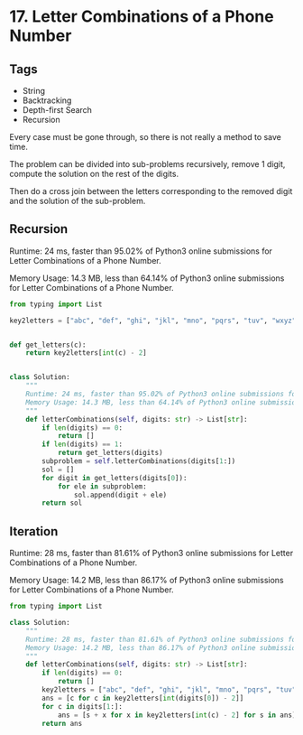 # 17. Letter Combinations of a Phone Number

## Tags
- String
- Backtracking
- Depth-first Search
- Recursion

Every case must be gone through, so there is not really a method to save time.

The problem can be divided into sub-problems recursively, remove 1 digit, compute the solution on the rest of the digits.

Then do a cross join between the letters corresponding to the removed digit and the solution of the sub-problem. 

## Recursion

Runtime: 24 ms, faster than 95.02% of Python3 online submissions for Letter Combinations of a Phone Number.

Memory Usage: 14.3 MB, less than 64.14% of Python3 online submissions for Letter Combinations of a Phone Number.

```python
from typing import List

key2letters = ["abc", "def", "ghi", "jkl", "mno", "pqrs", "tuv", "wxyz"]


def get_letters(c):
    return key2letters[int(c) - 2]


class Solution:
    """
    Runtime: 24 ms, faster than 95.02% of Python3 online submissions for Letter Combinations of a Phone Number.
    Memory Usage: 14.3 MB, less than 64.14% of Python3 online submissions for Letter Combinations of a Phone Number.
    """
    def letterCombinations(self, digits: str) -> List[str]:
        if len(digits) == 0:
            return []
        if len(digits) == 1:
            return get_letters(digits)
        subproblem = self.letterCombinations(digits[1:])
        sol = []
        for digit in get_letters(digits[0]):
            for ele in subproblem:
                sol.append(digit + ele)
        return sol
```


## Iteration

Runtime: 28 ms, faster than 81.61% of Python3 online submissions for Letter Combinations of a Phone Number.

Memory Usage: 14.2 MB, less than 86.17% of Python3 online submissions for Letter Combinations of a Phone Number.

```python
from typing import List

class Solution:
    """
    Runtime: 28 ms, faster than 81.61% of Python3 online submissions for Letter Combinations of a Phone Number.
    Memory Usage: 14.2 MB, less than 86.17% of Python3 online submissions for Letter Combinations of a Phone Number.
    """
    def letterCombinations(self, digits: str) -> List[str]:
        if len(digits) == 0:
            return []
        key2letters = ["abc", "def", "ghi", "jkl", "mno", "pqrs", "tuv", "wxyz"]
        ans = [c for c in key2letters[int(digits[0]) - 2]]
        for c in digits[1:]:
            ans = [s + x for x in key2letters[int(c) - 2] for s in ans]
        return ans
```






